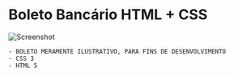# Boleto Bancário HTML + CSS

![Screenshot](/images/screenshot.png)
```
- BOLETO MERAMENTE ILUSTRATIVO, PARA FINS DE DESENVOLVIMENTO
- CSS 3 
- HTML 5
```